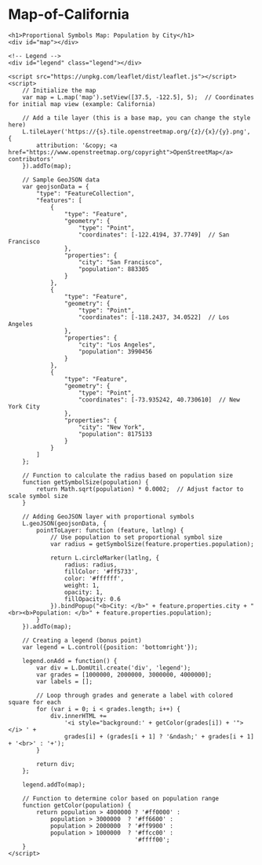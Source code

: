 # Map-of-California
<!DOCTYPE html>
<html lang="en">
<head>
    <meta charset="UTF-8">
    <meta name="viewport" content="width=device-width, initial-scale=1.0">
    <title>Proportional Symbols Map</title>
    <link rel="stylesheet" href="https://unpkg.com/leaflet/dist/leaflet.css" />
    <style>
        #map {
            width: 100%;
            height: 500px;
        }
        .legend {
            background-color: white;
            padding: 10px;
            border: 1px solid #ccc;
            margin-top: 10px;
        }
    </style>
</head>
<body>

    <h1>Proportional Symbols Map: Population by City</h1>
    <div id="map"></div>

    <!-- Legend -->
    <div id="legend" class="legend"></div>

    <script src="https://unpkg.com/leaflet/dist/leaflet.js"></script>
    <script>
        // Initialize the map
        var map = L.map('map').setView([37.5, -122.5], 5);  // Coordinates for initial map view (example: California)

        // Add a tile layer (this is a base map, you can change the style here)
        L.tileLayer('https://{s}.tile.openstreetmap.org/{z}/{x}/{y}.png', {
            attribution: '&copy; <a href="https://www.openstreetmap.org/copyright">OpenStreetMap</a> contributors'
        }).addTo(map);

        // Sample GeoJSON data
        var geojsonData = {
            "type": "FeatureCollection",
            "features": [
                {
                    "type": "Feature",
                    "geometry": {
                        "type": "Point",
                        "coordinates": [-122.4194, 37.7749]  // San Francisco
                    },
                    "properties": {
                        "city": "San Francisco",
                        "population": 883305
                    }
                },
                {
                    "type": "Feature",
                    "geometry": {
                        "type": "Point",
                        "coordinates": [-118.2437, 34.0522]  // Los Angeles
                    },
                    "properties": {
                        "city": "Los Angeles",
                        "population": 3990456
                    }
                },
                {
                    "type": "Feature",
                    "geometry": {
                        "type": "Point",
                        "coordinates": [-73.935242, 40.730610]  // New York City
                    },
                    "properties": {
                        "city": "New York",
                        "population": 8175133
                    }
                }
            ]
        };

        // Function to calculate the radius based on population size
        function getSymbolSize(population) {
            return Math.sqrt(population) * 0.0002;  // Adjust factor to scale symbol size
        }

        // Adding GeoJSON layer with proportional symbols
        L.geoJSON(geojsonData, {
            pointToLayer: function (feature, latlng) {
                // Use population to set proportional symbol size
                var radius = getSymbolSize(feature.properties.population);

                return L.circleMarker(latlng, {
                    radius: radius,
                    fillColor: '#ff5733',
                    color: '#ffffff',
                    weight: 1,
                    opacity: 1,
                    fillOpacity: 0.6
                }).bindPopup("<b>City: </b>" + feature.properties.city + "<br><b>Population: </b>" + feature.properties.population);
            }
        }).addTo(map);

        // Creating a legend (bonus point)
        var legend = L.control({position: 'bottomright'});

        legend.onAdd = function() {
            var div = L.DomUtil.create('div', 'legend');
            var grades = [1000000, 2000000, 3000000, 4000000];
            var labels = [];

            // Loop through grades and generate a label with colored square for each
            for (var i = 0; i < grades.length; i++) {
                div.innerHTML +=
                    '<i style="background:' + getColor(grades[i]) + '"></i> ' +
                    grades[i] + (grades[i + 1] ? '&ndash;' + grades[i + 1] + '<br>' : '+');
            }

            return div;
        };

        legend.addTo(map);

        // Function to determine color based on population range
        function getColor(population) {
            return population > 4000000 ? '#ff0000' :
                population > 3000000  ? '#ff6600' :
                population > 2000000  ? '#ff9900' :
                population > 1000000  ? '#ffcc00' :
                                        '#ffff00';
        }
    </script>

</body>
</html>
